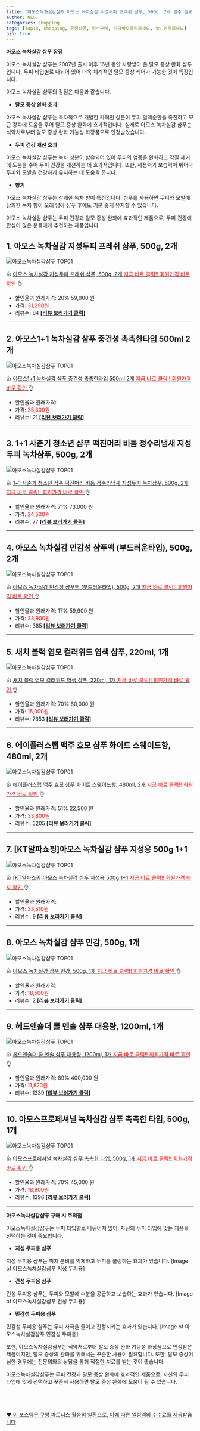 ```yaml
---
title: "아모스녹차실감샴푸 아모스 녹차실감 지성두피 프레쉬 샴푸, 500g, 2개 필수 필요 추천 제품 비교 최저 가격 비교 장점 구매 후기 구매평"
author: NEO.
categories: shopping
tags: [Top10, shopping, 유행상품, 필수구매, 지금바로클릭하세요, 놓치면후회해요]
pin: true
---
```

**아모스 녹차실감 샴푸 장점**

아모스 녹차실감 샴푸는 2007년 출시 이후 16년 동안 사랑받아 온 탈모 증상 완화 샴푸입니다. 두피 타입별로 나뉘어 있어 더욱 체계적인 탈모 증상 케어가 가능한 것이 특징입니다.

아모스 녹차실감 샴푸의 장점은 다음과 같습니다.

* **탈모 증상 완화 효과**

아모스 녹차실감 샴푸는 독자적으로 개발한 카페인 성분이 두피 혈액순환을 촉진하고 모근 강화에 도움을 주어 탈모 증상 완화에 효과적입니다. 실제로 아모스 녹차실감 샴푸는 식약처로부터 탈모 증상 완화 기능성 화장품으로 인정받았습니다.

* **두피 건강 개선 효과**

아모스 녹차실감 샴푸는 녹차 성분이 함유되어 있어 두피의 염증을 완화하고 각질 제거에 도움을 주어 두피 건강을 개선하는 데 효과적입니다. 또한, 세정력과 보습력이 뛰어나 두피와 모발을 건강하게 유지하는 데 도움을 줍니다.

* **향기**

아모스 녹차실감 샴푸는 상쾌한 녹차 향이 특징입니다. 샴푸를 사용하면 두피와 모발에 상쾌한 녹차 향이 오래 남아 샴푸 후에도 기분 좋게 유지할 수 있습니다.

아모스 녹차실감 샴푸는 두피 건강과 탈모 증상 완화에 효과적인 제품으로, 두피 건강에 관심이 많은 분들에게 추천하는 제품입니다.

   

## 1. 아모스 녹차실감 지성두피 프레쉬 샴푸, 500g, 2개

![아모스녹차실감샴푸 TOP01](https://thumbnail9.coupangcdn.com/thumbnails/remote/490x490ex/image/vendor_inventory/b6d5/dce36c17b5417447ff0491893928332c8cd0acd9c7bea43ae0b9de2d1890.jpg)


👍 [아모스 녹차실감 지성두피 프레쉬 샴푸, 500g, 2개 <font color=red> 지금 바로 클릭!! 회원가격 바로 확인 </font> ](https://link.coupang.com/re/AFFSDP?lptag=AF3617701&subid=GithubCoopas&pageKey=7553988210&traceid=V0-153&itemId=3139561535&vendorItemId=87867128325) 👌 


- 할인율과 원래가격: 20%  59,900   원
- 가격: <span style='color:red'>31,290원</span>
- 리뷰수: 84  [**[리뷰 보러가기 클릭]**](https://link.coupang.com/re/AFFSDP?lptag=AF3617701&subid=GithubCoopas&pageKey=7553988210&traceid=V0-153&itemId=3139561535&vendorItemId=87867128325)

---


   

## 2. 아모스1+1 녹차실감 샴푸 중건성 촉촉한타입 500ml 2개

![아모스녹차실감샴푸 TOP01](https://thumbnail8.coupangcdn.com/thumbnails/remote/490x490ex/image/vendor_inventory/d63b/d0466b8e7a53202459bccf6d0984114aa280a15ca2c944dc2514febbf13d.jpg)


👍 [아모스1+1 녹차실감 샴푸 중건성 촉촉한타입 500ml 2개 <font color=red> 지금 바로 클릭!! 회원가격 바로 확인 </font> ](https://link.coupang.com/re/AFFSDP?lptag=AF3617701&subid=GithubCoopas&pageKey=7253750588&traceid=V0-153&itemId=18458177201&vendorItemId=85946032302) 👌 


- 할인율과 원래가격: 
- 가격: <span style='color:red'>35,300원</span>
- 리뷰수: 21  [**[리뷰 보러가기 클릭]**](https://link.coupang.com/re/AFFSDP?lptag=AF3617701&subid=GithubCoopas&pageKey=7253750588&traceid=V0-153&itemId=18458177201&vendorItemId=85946032302)

---


   

## 3. 1+1 사춘기 청소년 샴푸 떡진머리 비듬 정수리냄새 지성두피 녹차샴푸, 500g, 2개

![아모스녹차실감샴푸 TOP01](https://thumbnail9.coupangcdn.com/thumbnails/remote/490x490ex/image/vendor_inventory/401f/387b4dc30c9f6e563dd5a0372cd6767f7e95f3199d32d28aa8bdabdc0ffc.jpg)


👍 [1+1 사춘기 청소년 샴푸 떡진머리 비듬 정수리냄새 지성두피 녹차샴푸, 500g, 2개 <font color=red> 지금 바로 클릭!! 회원가격 바로 확인 </font> ](https://link.coupang.com/re/AFFSDP?lptag=AF3617701&subid=GithubCoopas&pageKey=7180194337&traceid=V0-153&itemId=18107750689&vendorItemId=86969181840) 👌 


- 할인율과 원래가격: 71%  73,000   원
- 가격: <span style='color:red'>24,500원</span>
- 리뷰수: 77  [**[리뷰 보러가기 클릭]**](https://link.coupang.com/re/AFFSDP?lptag=AF3617701&subid=GithubCoopas&pageKey=7180194337&traceid=V0-153&itemId=18107750689&vendorItemId=86969181840)

---


   

## 4. 아모스 녹차실감 민감성 샴푸액 (부드러운타입), 500g, 2개

![아모스녹차실감샴푸 TOP01](https://thumbnail10.coupangcdn.com/thumbnails/remote/490x490ex/image/vendor_inventory/ce53/e1b8459ac5ed3f35c9ac1d9864aebae4c1145735db4889695a2c56f9d0ac.jpg)


👍 [아모스 녹차실감 민감성 샴푸액 (부드러운타입), 500g, 2개 <font color=red> 지금 바로 클릭!! 회원가격 바로 확인 </font> ](https://link.coupang.com/re/AFFSDP?lptag=AF3617701&subid=GithubCoopas&pageKey=244848461&traceid=V0-153&itemId=840129412&vendorItemId=86741894685) 👌 


- 할인율과 원래가격: 17%  59,900   원
- 가격: <span style='color:red'>33,900원</span>
- 리뷰수: 385  [**[리뷰 보러가기 클릭]**](https://link.coupang.com/re/AFFSDP?lptag=AF3617701&subid=GithubCoopas&pageKey=244848461&traceid=V0-153&itemId=840129412&vendorItemId=86741894685)

---


   

## 5. 새치 블랙 염모 컬러위드 염색 샴푸, 220ml, 1개

![아모스녹차실감샴푸 TOP01](https://thumbnail9.coupangcdn.com/thumbnails/remote/490x490ex/image/vendor_inventory/15bb/f2030ba6b0a833453404950bdc7d5d07179616d3e29fc05110b269bce5ab.jpg)


👍 [새치 블랙 염모 컬러위드 염색 샴푸, 220ml, 1개 <font color=red> 지금 바로 클릭!! 회원가격 바로 확인 </font> ](https://link.coupang.com/re/AFFSDP?lptag=AF3617701&subid=GithubCoopas&pageKey=7398611974&traceid=V0-153&itemId=19144685908&vendorItemId=87466582329) 👌 


- 할인율과 원래가격: 70%  60,000   원
- 가격: <span style='color:red'>15,000원</span>
- 리뷰수: 7853  [**[리뷰 보러가기 클릭]**](https://link.coupang.com/re/AFFSDP?lptag=AF3617701&subid=GithubCoopas&pageKey=7398611974&traceid=V0-153&itemId=19144685908&vendorItemId=87466582329)

---


   

## 6. 에이플러스랩 맥주 효모 샴푸 화이트 스웨이드향, 480ml, 2개

![아모스녹차실감샴푸 TOP01](https://thumbnail7.coupangcdn.com/thumbnails/remote/490x490ex/image/retail/images/70f723ce-25b9-467c-8ea1-b6ec631891067209659183959048143.png)


👍 [에이플러스랩 맥주 효모 샴푸 화이트 스웨이드향, 480ml, 2개 <font color=red> 지금 바로 클릭!! 회원가격 바로 확인 </font> ](https://link.coupang.com/re/AFFSDP?lptag=AF3617701&subid=GithubCoopas&pageKey=7597361431&traceid=V0-153&itemId=20143669788&vendorItemId=87236998523) 👌 


- 할인율과 원래가격: 51%  22,500   원
- 가격: <span style='color:red'>33,800원</span>
- 리뷰수: 5205  [**[리뷰 보러가기 클릭]**](https://link.coupang.com/re/AFFSDP?lptag=AF3617701&subid=GithubCoopas&pageKey=7597361431&traceid=V0-153&itemId=20143669788&vendorItemId=87236998523)

---


   

## 7. [KT알파쇼핑]아모스 녹차실감 샴푸 지성용 500g 1+1

![아모스녹차실감샴푸 TOP01](https://thumbnail9.coupangcdn.com/thumbnails/remote/490x490ex/image/vendor_inventory/040f/0f1b2ce4903250b5b2fa0e80b782749bfb0857ffc7a80feeeb9367a054d7.jpg)


👍 [[KT알파쇼핑]아모스 녹차실감 샴푸 지성용 500g 1+1 <font color=red> 지금 바로 클릭!! 회원가격 바로 확인 </font> ](https://link.coupang.com/re/AFFSDP?lptag=AF3617701&subid=GithubCoopas&pageKey=7164536243&traceid=V0-153&itemId=18037087400&vendorItemId=87847136409) 👌 


- 할인율과 원래가격: 
- 가격: <span style='color:red'>33,510원</span>
- 리뷰수: 9  [**[리뷰 보러가기 클릭]**](https://link.coupang.com/re/AFFSDP?lptag=AF3617701&subid=GithubCoopas&pageKey=7164536243&traceid=V0-153&itemId=18037087400&vendorItemId=87847136409)

---


   

## 8. 아모스 녹차실감 샴푸 민감, 500g, 1개

![아모스녹차실감샴푸 TOP01](https://thumbnail10.coupangcdn.com/thumbnails/remote/490x490ex/image/vendor_inventory/5f0f/daa042e9bf56b1622972aa4efe8d1c6d4a2161ef708f95058ade60fca079.jpg)


👍 [아모스 녹차실감 샴푸 민감, 500g, 1개 <font color=red> 지금 바로 클릭!! 회원가격 바로 확인 </font> ](https://link.coupang.com/re/AFFSDP?lptag=AF3617701&subid=GithubCoopas&pageKey=244848461&traceid=V0-153&itemId=19555454592&vendorItemId=86741894675) 👌 


- 할인율과 원래가격: 
- 가격: <span style='color:red'>18,500원</span>
- 리뷰수: 2  [**[리뷰 보러가기 클릭]**](https://link.coupang.com/re/AFFSDP?lptag=AF3617701&subid=GithubCoopas&pageKey=244848461&traceid=V0-153&itemId=19555454592&vendorItemId=86741894675)

---


   

## 9. 헤드앤숄더 쿨 멘솔 샴푸 대용량, 1200ml, 1개

![아모스녹차실감샴푸 TOP01](https://thumbnail10.coupangcdn.com/thumbnails/remote/490x490ex/image/retail/images/3555338044232005-96ddeaeb-5f85-4e77-8c0b-83793399195c.jpg)


👍 [헤드앤숄더 쿨 멘솔 샴푸 대용량, 1200ml, 1개 <font color=red> 지금 바로 클릭!! 회원가격 바로 확인 </font> ](https://link.coupang.com/re/AFFSDP?lptag=AF3617701&subid=GithubCoopas&pageKey=6499998087&traceid=V0-153&itemId=1034338771&vendorItemId=5485477876) 👌 


- 할인율과 원래가격: 89%  400,000   원
- 가격: <span style='color:red'>11,820원</span>
- 리뷰수: 1339  [**[리뷰 보러가기 클릭]**](https://link.coupang.com/re/AFFSDP?lptag=AF3617701&subid=GithubCoopas&pageKey=6499998087&traceid=V0-153&itemId=1034338771&vendorItemId=5485477876)

---


   

## 10. 아모스프로페셔널 녹차실감 샴푸 촉촉한 타입, 500g, 1개

![아모스녹차실감샴푸 TOP01](https://thumbnail9.coupangcdn.com/thumbnails/remote/490x490ex/image/vendor_inventory/3b11/f9c613df01e9c806b5346a7d6721f36aaf850fb9270db5cf82a7a73e7136.jpg)


👍 [아모스프로페셔널 녹차실감 샴푸 촉촉한 타입, 500g, 1개 <font color=red> 지금 바로 클릭!! 회원가격 바로 확인 </font> ](https://link.coupang.com/re/AFFSDP?lptag=AF3617701&subid=GithubCoopas&pageKey=1322618337&traceid=V0-153&itemId=2344063637&vendorItemId=86741965454) 👌 


- 할인율과 원래가격: 70%  45,000   원
- 가격: <span style='color:red'>18,900원</span>
- 리뷰수: 1396  [**[리뷰 보러가기 클릭]**](https://link.coupang.com/re/AFFSDP?lptag=AF3617701&subid=GithubCoopas&pageKey=1322618337&traceid=V0-153&itemId=2344063637&vendorItemId=86741965454)

---
**아모스녹차실감샴푸 구매 시 주의점**

아모스녹차실감샴푸는 두피 타입별로 나뉘어져 있어, 자신의 두피 타입에 맞는 제품을 선택하는 것이 중요합니다.

* **지성 두피용 샴푸**

지성 두피용 샴푸는 피지 분비를 억제하고 두피를 쿨링하는 효과가 있습니다.
[Image of 아모스녹차실감샴푸 지성 두피용]

* **건성 두피용 샴푸**

건성 두피용 샴푸는 두피와 모발에 수분을 공급하고 보습하는 효과가 있습니다.
[Image of 아모스녹차실감샴푸 건성 두피용]

* **민감성 두피용 샴푸**

민감성 두피용 샴푸는 두피 자극을 줄이고 진정시키는 효과가 있습니다.
[Image of 아모스녹차실감샴푸 민감성 두피용]

또한, 아모스녹차실감샴푸는 식약처로부터 탈모 증상 완화 기능성 화장품으로 인정받은 제품이지만, 탈모 증상의 완화를 위해서는 꾸준한 사용이 필요합니다. 또한, 탈모 증상이 심한 경우에는 전문의와의 상담을 통해 적절한 치료를 받는 것이 좋습니다.

아모스녹차실감샴푸는 두피 건강과 탈모 증상 완화에 효과적인 제품으로, 자신의 두피 타입에 맞게 선택하고 꾸준히 사용하면 탈모 증상 완화에 도움이 될 수 있습니다.<br><br><br><br><br> [ ❤  이 포스팅은 쿠팡 파트너스 활동의 일환으로, 이에 따른 일정액의 수수료를 제공받습니다](https://link.coupang.com/a/bcEFyh)
